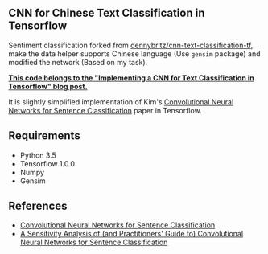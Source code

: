 ## CNN for Chinese Text Classification in Tensorflow

Sentiment classification forked from [dennybritz/cnn-text-classification-tf](https://github.com/dennybritz/cnn-text-classification-tf), make the data helper supports Chinese language (Use `gensim` package) and modified the network (Based on my task).

**[This code belongs to the "Implementing a CNN for Text Classification in Tensorflow" blog post.](http://www.wildml.com/2015/12/implementing-a-cnn-for-text-classification-in-tensorflow/)**

It is slightly simplified implementation of Kim's [Convolutional Neural Networks for Sentence Classification](http://arxiv.org/abs/1408.5882) paper in Tensorflow.

## Requirements

- Python 3.5
- Tensorflow 1.0.0
- Numpy
- Gensim

## References

- [Convolutional Neural Networks for Sentence Classification](http://arxiv.org/abs/1408.5882)
- [A Sensitivity Analysis of (and Practitioners' Guide to) Convolutional Neural Networks for Sentence Classification](http://arxiv.org/abs/1510.03820)